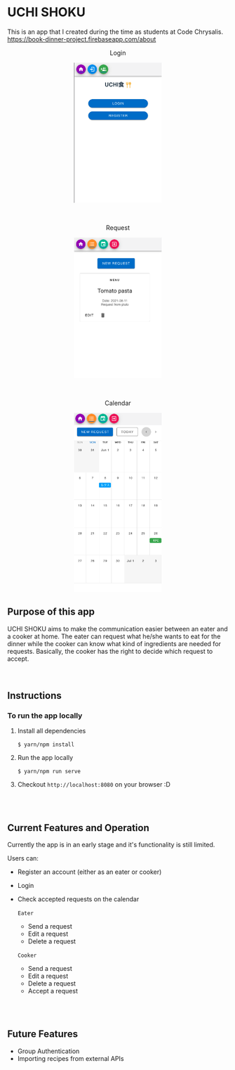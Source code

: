 # UCHI SHOKU

This is an app that I created during the time as students at Code Chrysalis.
https://book-dinner-project.firebaseapp.com/about

<p align="center">Login</p>
<p align="center"><img src="public/screenshots/Login.png" width="200px"></p>
<br>
<p align="center">Request</p>
<p align="center"><img src="public/screenshots/Request.png" width="200px"></p>
<br />
<p align="center">Calendar</p>
<p align="center"><img src="public/screenshots/Cal.png" width="200px"></p>


## Purpose of this app

UCHI SHOKU aims to make the communication easier between an eater and a cooker at home. The eater can request what he/she wants to eat for the dinner while the cooker can know what kind of ingredients are needed for requests. Basically, the cooker has the right to decide which request to accept.  
<br>
<br>

## Instructions
### To run the app locally 
1. Install all dependencies
    ```
    $ yarn/npm install
    ```

2. Run the app locally
    ```
    $ yarn/npm run serve
    ```

3. Checkout `http://localhost:8080` on your browser :D

<br>
<br>

## Current Features and Operation
Currently the app is in an early stage and it's functionality is still limited.

Users can:
 - Register an account (either as an eater or cooker)
 - Login
 - Check accepted requests on the calendar

    `Eater`
    - Send a request
    - Edit a request
    - Delete a request

    `Cooker`
    - Send a request
    - Edit a request
    - Delete a request
    - Accept a request
<br>
<br>

## Future Features
 - Group Authentication
 - Importing recipes from external APIs
